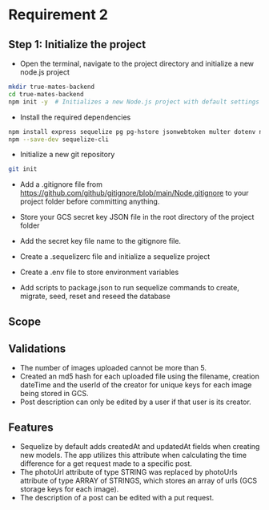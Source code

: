 # Requirement 2

## Step 1: Initialize the project

-   Open the terminal, navigate to the project directory and initialize a new node.js project

```bash
mkdir true-mates-backend
cd true-mates-backend
npm init -y  # Initializes a new Node.js project with default settings
```

-   Install the required dependencies

```bash
npm install express sequelize pg pg-hstore jsonwebtoken multer dotenv nodemon
npm --save-dev sequelize-cli
```

-   Initialize a new git repository

```bash
git init
```

-   Add a .gitignore file from https://github.com/github/gitignore/blob/main/Node.gitignore to your project folder before committing anything.

-   Store your GCS secret key JSON file in the root directory of the project folder
-   Add the secret key file name to the gitignore file.

-   Create a .sequelizerc file and initialize a sequelize project
-   Create a .env file to store environment variables
-   Add scripts to package.json to run sequelize commands to create, migrate, seed, reset and reseed the database

## Scope

## Validations

-   The number of images uploaded cannot be more than 5.
-   Created an md5 hash for each uploaded file using the filename, creation dateTime and the userId of the creator for unique keys for each image being stored in GCS.
-   Post description can only be edited by a user if that user is its creator.

## Features

-   Sequelize by default adds createdAt and updatedAt fields when creating new models. The app utilizes this attribute when calculating the time difference for a get request made to a specific post.
-   The photoUrl attribute of type STRING was replaced by photoUrls attribute of type ARRAY of STRINGS, which stores an array of urls (GCS storage keys for each image).
-   The description of a post can be edited with a put request.
